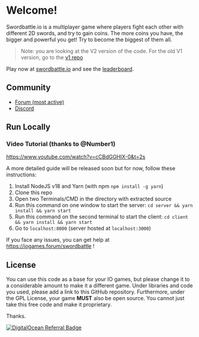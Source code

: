 # Welcome!

Swordbattle.io is a multiplayer game where players fight each other with different 2D swords, and try to gain coins. The more coins you have, the bigger and powerful you get! Try to become the biggest of them all.

> Note: you are looking at the V2 version of the code. For the old V1 version, go to the [v1 repo](https://github.com/codergautam/swordbattle.io-legacy)

Play now at [swordbattle.io](http://swordbattle.io) and see the [leaderboard](https://www.swordbattle.io/leaderboard).

## Community
* [Forum (most active)](https://forum.codergautam.dev)
* [Discord](https://discord.com/invite/BDG8AfkysZ)

## Run Locally

### Video Tutorial (thanks to @Number1)

https://www.youtube.com/watch?v=cCBdGGHIX-0&t=2s

A more detailed guide will be released soon but for now, follow these instructions:

1. Install NodeJS v18 and Yarn (with npm `npm install -g yarn`)
2. Clone this repo
3. Open two Terminals/CMD in the directory with extracted source
4. Run this command on one window to start the server: `cd server && yarn install && yarn start`
5. Run this command on the second terminal to start the client: `cd client && yarn install && yarn start`
6. Go to `localhost:8000` (server hosted at `localhost:3000`)

If you face any issues, you can get help at https://iogames.forum/swordbattle !

## License
You can use this code as a base for your IO games, but please change it to a considerable amount to make it a different game. Under libraries and code you used, please add a link to this GitHub repository. Furthermore, under the GPL License, your game **MUST** also be open source. You cannot just take this free code and make it proprietary.

Thanks.

[![DigitalOcean Referral Badge](https://web-platforms.sfo2.cdn.digitaloceanspaces.com/WWW/Badge%201.svg)](https://www.digitalocean.com/?refcode=78c9223db701&utm_campaign=Referral_Invite&utm_medium=Referral_Program&utm_source=badge)
